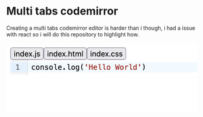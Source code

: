 # Multi tabs codemirror

Creating a multi tabs codemirror editor is harder than i though, i had a issue with react so i will do this repository to highlight how.

![screenshot](./screenshot-result.png)